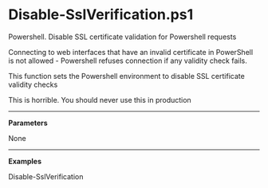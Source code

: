 # Disable-SslVerification.ps1

Powershell. Disable SSL certificate validation for Powershell requests

Connecting to web interfaces that have an invalid certificate in PowerShell is not allowed - Powershell refuses connection if any validity check fails.

This function sets the Powershell environment to disable SSL certificate validity checks

This is horrible.  You should never use this in production

---

**Parameters**

None

---

**Examples**

Disable-SslVerification
